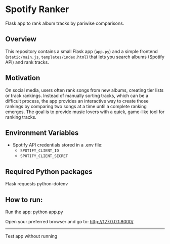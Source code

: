 # Spotify Ranker 

Flask app to rank album tracks by pariwise comparisons. 

## Overview
This repository contains a small Flask app (`app.py`) and a simple frontend (`static/main.js`, `templates/index.html`) that lets you search albums (Spotify API) and rank tracks.

## Motivation 
On social media, users often rank songs from new albums, creating tier lists or track rankings. Instead of manually sorting tracks, which can be a difficult process, the app provides an interactive way to create those rankings by comparing two songs at a time until a complete ranking emerges. The goal is to provide music lovers with a quick, game-like tool for ranking tracks.

## Environment Variables

- Spotify API credentials stored in a .env file:
  - `SPOTIFY_CLIENT_ID`
  - `SPOTIFY_CLIENT_SECRET`

## Required Python packages
Flask
requests
python-dotenv

## How to run: 

Run the app: 
python app.py

Open your preferred browser and go to: 
http://127.0.0.1:8000/


____________

Test app without running 
